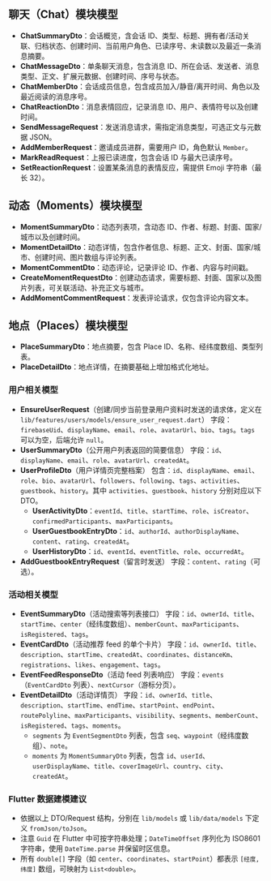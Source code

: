 ## 聊天（Chat）模块模型

- **ChatSummaryDto**：会话概览，含会话 ID、类型、标题、拥有者/活动关联、归档状态、创建时间、当前用户角色、已读序号、未读数以及最近一条消息摘要。
- **ChatMessageDto**：单条聊天消息，包含消息 ID、所在会话、发送者、消息类型、正文、扩展元数据、创建时间、序号与状态。
- **ChatMemberDto**：会话成员信息，包含成员加入/静音/离开时间、角色以及最近阅读的消息序号。
- **ChatReactionDto**：消息表情回应，记录消息 ID、用户、表情符号以及创建时间。
- **SendMessageRequest**：发送消息请求，需指定消息类型，可选正文与元数据 JSON。
- **AddMemberRequest**：邀请成员进群，需要用户 ID，角色默认 `Member`。
- **MarkReadRequest**：上报已读进度，包含会话 ID 与最大已读序号。
- **SetReactionRequest**：设置某条消息的表情反应，需提供 Emoji 字符串（最长 32）。

## 动态（Moments）模块模型

- **MomentSummaryDto**：动态列表项，含动态 ID、作者、标题、封面、国家/城市以及创建时间。
- **MomentDetailDto**：动态详情，包含作者信息、标题、正文、封面、国家/城市、创建时间、图片数组与评论列表。
- **MomentCommentDto**：动态评论，记录评论 ID、作者、内容与时间戳。
- **CreateMomentRequestDto**：创建动态请求，需要标题、封面、国家以及图片列表，可关联活动、补充正文与城市。
- **AddMomentCommentRequest**：发表评论请求，仅包含评论内容文本。

## 地点（Places）模块模型

- **PlaceSummaryDto**：地点摘要，包含 Place ID、名称、经纬度数组、类型列表。
- **PlaceDetailDto**：地点详情，在摘要基础上增加格式化地址。



















### 用户相关模型

- **EnsureUserRequest**（创建/同步当前登录用户资料时发送的请求体，定义在 `lib/features/users/models/ensure_user_request.dart`）
  字段：`firebaseUid`、`displayName`、`email`、`role`、`avatarUrl`、`bio`、`tags`。`tags` 可以为空，后端允许 `null`。
- **UserSummaryDto**（公开用户列表返回的简要信息）
  字段：`id`、`displayName`、`email`、`role`、`avatarUrl`、`createdAt`。
- **UserProfileDto**（用户详情页完整档案）
  包含：`id`、`displayName`、`email`、`role`、`bio`、`avatarUrl`、`followers`、`following`、`tags`、`activities`、`guestbook`、`history`。其中 `activities`、`guestbook`、`history` 分别对应以下 DTO。
  - **UserActivityDto**：`eventId`、`title`、`startTime`、`role`、`isCreator`、`confirmedParticipants`、`maxParticipants`。
  - **UserGuestbookEntryDto**：`id`、`authorId`、`authorDisplayName`、`content`、`rating`、`createdAt`。
  - **UserHistoryDto**：`id`、`eventId`、`eventTitle`、`role`、`occurredAt`。
- **AddGuestbookEntryRequest**（留言时发送）
  字段：`content`、`rating`（可选）。

### 活动相关模型

- **EventSummaryDto**（活动搜索等列表接口）
  字段：`id`、`ownerId`、`title`、`startTime`、`center`（经纬度数组）、`memberCount`、`maxParticipants`、`isRegistered`、`tags`。
- **EventCardDto**（活动推荐 feed 的单个卡片）
  字段：`id`、`ownerId`、`title`、`description`、`startTime`、`createdAt`、`coordinates`、`distanceKm`、`registrations`、`likes`、`engagement`、`tags`。
- **EventFeedResponseDto**（活动 feed 列表响应）
  字段：`events`（`EventCardDto` 列表）、`nextCursor`（游标分页）。
- **EventDetailDto**（活动详情页）
  字段：`id`、`ownerId`、`title`、`description`、`startTime`、`endTime`、`startPoint`、`endPoint`、`routePolyline`、`maxParticipants`、`visibility`、`segments`、`memberCount`、`isRegistered`、`tags`、`moments`。
  - `segments` 为 `EventSegmentDto` 列表，包含 `seq`、`waypoint`（经纬度数组）、`note`。
  - `moments` 为 `MomentSummaryDto` 列表，包含 `id`、`userId`、`userDisplayName`、`title`、`coverImageUrl`、`country`、`city`、`createdAt`。

### Flutter 数据建模建议

- 依据以上 DTO/Request 结构，分别在 `lib/models` 或 `lib/data/models` 下定义 `fromJson/toJson`。
- 注意 `Guid` 在 Flutter 中可按字符串处理；`DateTimeOffset` 序列化为 ISO8601 字符串，使用 `DateTime.parse` 并保留时区信息。
- 所有 `double[]` 字段（如 `center`、`coordinates`、`startPoint`）都表示 `[经度, 纬度]` 数组，可映射为 `List<double>`。